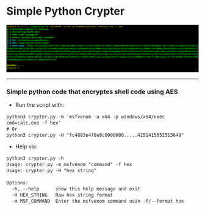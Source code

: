 # Simple Python Crypter

![](enc-shell2.png)

---

### Simple python code that encryptes shell code using AES

* Run the script with:

```
python3 crypter.py -m 'msfvenom -a x64 -p windows/x64/exec cmd=calc.exe -f hex'
# Or
python3 crypter.py -H "fc4883e4f0e8c0000000.....4151415052515648"
```

* Help via:

```
python3 crypter.py -h                                                                                                                 
Usage: crypter.py -m msfvenom "command" -f hex
Usage: crypter.py -H "hex string"

Options:
  -h, --help      show this help message and exit
  -H HEX_STRING   Raw hex string format
  -m MSF_COMMAND  Enter the msfvenom command usin -f/--format hex
```
